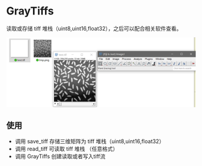 # GrayTiffs

读取或存储 tiff 堆栈（uint8,uint16,float32），之后可以配合相关软件查看。

![image-20210916231054197](.img/image-20210916231054197.png)

## 使用

* 调用 save_tiff 存储三维矩阵为 tiff 堆栈（uint8,uint16,float32）
* 调用 read_tiff 可读取 tiff 堆栈 （任意格式）
* 调用 GrayTiffs 创建读取或者写入tiff流
